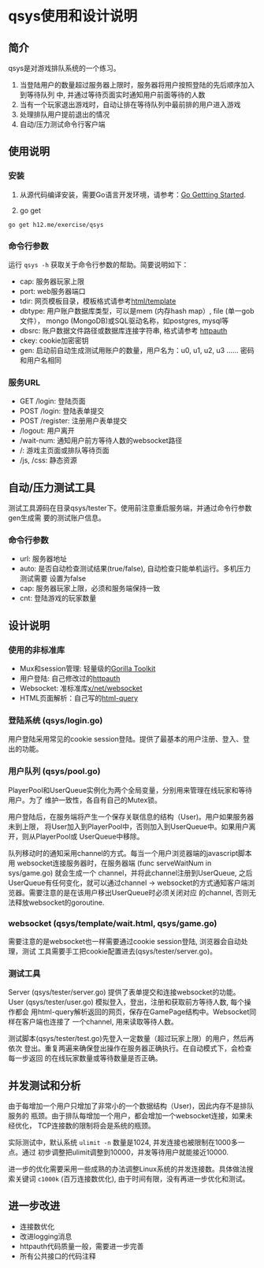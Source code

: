 qsys使用和设计说明
==================

简介
----

qsys是对游戏排队系统的一个练习。

1. 当登陆用户的数量超过服务器上限时，服务器将用户按照登陆的先后顺序加入到等待队列
   中, 并通过等待页面实时通知用户前面等待的人数
2. 当有一个玩家退出游戏时，自动让排在等待队列中最前排的用户进入游戏
3. 处理排队用户提前退出的情况
4. 自动/压力测试命令行客户端

使用说明
--------

### 安装

1. 从源代码编译安装，需要Go语言开发环境，请参考：[Go Gettting
Started](http://golang.org/doc/install).

2. go get
```
go get h12.me/exercise/qsys
```

### 命令行参数

运行 `qsys -h` 获取关于命令行参数的帮助。简要说明如下：

* cap: 服务器玩家上限
* port: web服务器端口
* tdir: 网页模板目录，模板格式请参考[html/template](http://golang.org/pkg/html/template/)
* dbtype: 用户账户数据库类型，可以是mem (内存hash map）, file (单一gob文件），
  mongo (MongoDB)或SQL驱动名称，如postgres, mysql等
* dbsrc: 账户数据文件路径或数据库连接字符串, 格式请参考
  [httpauth](https://github.com/hailiang/httpauth)
* ckey: cookie加密密钥
* gen: 启动前自动生成测试用账户的数量，用户名为：u0, u1, u2, u3 ......
  密码和用户名相同

### 服务URL

* GET /login: 登陆页面
* POST /login: 登陆表单提交
* POST /register: 注册用户表单提交
* /logout: 用户离开
* /wait-num: 通知用户前方等待人数的websocket路径
* /: 游戏主页面或排队等待页面
* /js, /css: 静态资源


自动/压力测试工具
-----------------

测试工具源码在目录qsys/tester下。使用前注意重启服务端，并通过命令行参数gen生成需
要的测试账户信息。

### 命令行参数

* url: 服务器地址
* auto: 是否自动检查测试结果(true/false), 自动检查只能单机运行。多机压力测试需要
  设置为false
* cap: 服务器玩家上限，必须和服务端保持一致
* cnt: 登陆游戏的玩家数量

设计说明
--------

### 使用的非标准库

* Mux和session管理: 轻量级的[Gorilla Toolkit](http://www.gorillatoolkit.org)
* 用户登陆: 自己修改过的[httpauth](https://github.com/hailiang/httpauth)
* Websocket: 准标准库[x/net/websocket](https://godoc.org/golang.org/x/net/websocket)
* HTML页面解析：自己写的[html-query](https://github.com/hailiang/html-query)

### 登陆系统 (qsys/login.go)

用户登陆采用常见的cookie session登陆。提供了最基本的用户注册、登入、登出的功能。

### 用户队列 (qsys/pool.go)

PlayerPool和UserQueue实例化为两个全局变量，分别用来管理在线玩家和等待用户。为了
维护一致性，各自有自己的Mutex锁。

用户登陆后，在服务端将产生一个保存关联信息的结构（User)。用户如果服务器未到上限，
将User加入到PlayerPool中，否则加入到UserQueue中。如果用户离开，则从PlayerPool或
UserQueue中移除。

队列移动时的通知采用channel的方式。每当一个用户浏览器端的javascript脚本用
websocket连接服务器时，在服务器端 (func serveWaitNum in sys/game.go) 就会生成一个
channel，并将此channel注册到UserQueue, 之后UserQueue有任何变化，就可以通过channel ->
websocket的方式通知客户端浏览器。需要注意的是在该用户移出UserQueue时必须关闭对应
的channel, 否则无法释放websocket的goroutine.

### websocket (qsys/template/wait.html, qsys/game.go)

需要注意的是websocket也一样需要通过cookie session登陆, 浏览器会自动处理，测试
工具需要手工把cookie配置进去(qsys/tester/server.go)。

### 测试工具

Server (qsys/tester/server.go) 提供了表单提交和连接websocket的功能。
User (qsys/tester/user.go) 模拟登入，登出，注册和获取前方等待人数, 每个操作都会
用html-query解析返回的网页，保存在GamePage结构中。Websocket同样在客户端也连接了
一个channel, 用来读取等待人数。

测试脚本(qsys/tester/test.go)先登入一定数量（超过玩家上限）的用户，然后再依次
登出。重复两遍来确保登出操作在服务器正确执行。在自动模式下，会检查每一步返回
的在线玩家数量或等待数量是否正确。

并发测试和分析
--------------

由于每增加一个用户只增加了非常小的一个数据结构（User)，因此内存不是排队服务的
瓶颈。由于排队每增加一个用户，都会增加一个websocket连接，如果未经优化，
TCP连接数的限制将会是系统的瓶颈。

实际测试中，默认系统 `ulimit -n` 数量是1024, 并发连接也被限制在1000多一点。通过
初步调整把ulimit调整到10000，并发等待用户就能接近10000.

进一步的优化需要采用一些成熟的办法调整Linux系统的并发连接数。具体做法搜索关键词
`c1000k` (百万连接数优化), 由于时间有限，没有再进一步优化和测试。

进一步改进
----------
* 连接数优化
* 改进logging消息
* httpauth代码质量一般，需要进一步完善
* 所有公共接口的代码注释
